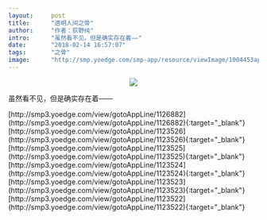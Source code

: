 ```yaml
---
layout:     post
title:      "透明人间之骨"
author:     "作者：荻野纯"
intro:      "虽然看不见，但是确实存在着——"
date:       "2018-02-14 16:57:07"
tags:       "之骨"
image:      "http://smp.yoedge.com/smp-app/resource/viewImage/1004453appline.png"
---
```

<div style="text-align: center">
<p><img src="http://smp.yoedge.com/smp-app/resource/viewImage/1004453appline.png"/></p>
</div>
<p class="post-meta">
<span>虽然看不见，但是确实存在着——</span>
</p>
[http://smp3.yoedge.com/view/gotoAppLine/1126882](http://smp3.yoedge.com/view/gotoAppLine/1126882){:target="_blank"}
[http://smp3.yoedge.com/view/gotoAppLine/1123526](http://smp3.yoedge.com/view/gotoAppLine/1123526){:target="_blank"}
[http://smp3.yoedge.com/view/gotoAppLine/1123525](http://smp3.yoedge.com/view/gotoAppLine/1123525){:target="_blank"}
[http://smp3.yoedge.com/view/gotoAppLine/1123524](http://smp3.yoedge.com/view/gotoAppLine/1123524){:target="_blank"}
[http://smp3.yoedge.com/view/gotoAppLine/1123523](http://smp3.yoedge.com/view/gotoAppLine/1123523){:target="_blank"}
[http://smp3.yoedge.com/view/gotoAppLine/1123522](http://smp3.yoedge.com/view/gotoAppLine/1123522){:target="_blank"}


